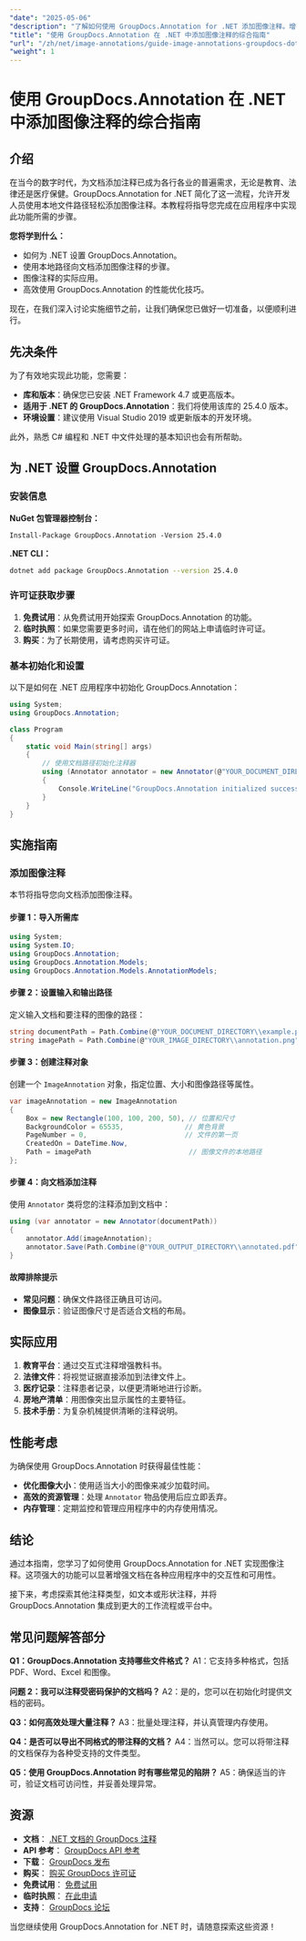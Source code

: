 ```yaml
---
"date": "2025-05-06"
"description": "了解如何使用 GroupDocs.Annotation for .NET 添加图像注释。增强教育、法律和医疗保健行业的文档质量。"
"title": "使用 GroupDocs.Annotation 在 .NET 中添加图像注释的综合指南"
"url": "/zh/net/image-annotations/guide-image-annotations-groupdocs-dotnet/"
"weight": 1
---
```


# 使用 GroupDocs.Annotation 在 .NET 中添加图像注释的综合指南

## 介绍

在当今的数字时代，为文档添加注释已成为各行各业的普遍需求，无论是教育、法律还是医疗保健。GroupDocs.Annotation for .NET 简化了这一流程，允许开发人员使用本地文件路径轻松添加图像注释。本教程将指导您完成在应用程序中实现此功能所需的步骤。

**您将学到什么：**
- 如何为 .NET 设置 GroupDocs.Annotation。
- 使用本地路径向文档添加图像注释的步骤。
- 图像注释的实际应用。
- 高效使用 GroupDocs.Annotation 的性能优化技巧。

现在，在我们深入讨论实施细节之前，让我们确保您已做好一切准备，以便顺利进行。

## 先决条件

为了有效地实现此功能，您需要：
- **库和版本**：确保您已安装 .NET Framework 4.7 或更高版本。
- **适用于 .NET 的 GroupDocs.Annotation**：我们将使用该库的 25.4.0 版本。
- **环境设置**：建议使用 Visual Studio 2019 或更新版本的开发环境。

此外，熟悉 C# 编程和 .NET 中文件处理的基本知识也会有所帮助。

## 为 .NET 设置 GroupDocs.Annotation

### 安装信息

**NuGet 包管理器控制台：**
```shell
Install-Package GroupDocs.Annotation -Version 25.4.0
```

**.NET CLI：**
```bash
dotnet add package GroupDocs.Annotation --version 25.4.0
```

### 许可证获取步骤

1. **免费试用**：从免费试用开始探索 GroupDocs.Annotation 的功能。
2. **临时执照**：如果您需要更多时间，请在他们的网站上申请临时许可证。
3. **购买**：为了长期使用，请考虑购买许可证。

### 基本初始化和设置

以下是如何在 .NET 应用程序中初始化 GroupDocs.Annotation：

```csharp
using System;
using GroupDocs.Annotation;

class Program
{
    static void Main(string[] args)
    {
        // 使用文档路径初始化注释器
        using (Annotator annotator = new Annotator(@"YOUR_DOCUMENT_DIRECTORY\\example.pdf"))
        {
            Console.WriteLine("GroupDocs.Annotation initialized successfully.");
        }
    }
}
```

## 实施指南

### 添加图像注释

本节将指导您向文档添加图像注释。

#### 步骤 1：导入所需库

```csharp
using System;
using System.IO;
using GroupDocs.Annotation;
using GroupDocs.Annotation.Models;
using GroupDocs.Annotation.Models.AnnotationModels;
```

#### 步骤 2：设置输入和输出路径

定义输入文档和要注释的图像的路径：

```csharp
string documentPath = Path.Combine(@"YOUR_DOCUMENT_DIRECTORY\\example.pdf");
string imagePath = Path.Combine(@"YOUR_IMAGE_DIRECTORY\\annotation.png");
```

#### 步骤 3：创建注释对象

创建一个 `ImageAnnotation` 对象，指定位置、大小和图像路径等属性。

```csharp
var imageAnnotation = new ImageAnnotation
{
    Box = new Rectangle(100, 100, 200, 50), // 位置和尺寸
    BackgroundColor = 65535,               // 黄色背景
    PageNumber = 0,                        // 文件的第一页
    CreatedOn = DateTime.Now,
    Path = imagePath                        // 图像文件的本地路径
};
```

#### 步骤 4：向文档添加注释

使用 `Annotator` 类将您的注释添加到文档中：

```csharp
using (var annotator = new Annotator(documentPath))
{
    annotator.Add(imageAnnotation);
    annotator.Save(Path.Combine(@"YOUR_OUTPUT_DIRECTORY\\annotated.pdf"));
}
```

#### 故障排除提示
- **常见问题**：确保文件路径正确且可访问。
- **图像显示**：验证图像尺寸是否适合文档的布局。

## 实际应用

1. **教育平台**：通过交互式注释增强教科书。
2. **法律文件**：将视觉证据直接添加到法律文件上。
3. **医疗记录**：注释患者记录，以便更清晰地进行诊断。
4. **房地产清单**：用图像突出显示属性的主要特征。
5. **技术手册**：为复杂机械提供清晰的注释说明。

## 性能考虑

为确保使用 GroupDocs.Annotation 时获得最佳性能：
- **优化图像大小**：使用适当大小的图像来减少加载时间。
- **高效的资源管理**：处理 `Annotator` 物品使用后应立即丢弃。
- **内存管理**：定期监控和管理应用程序中的内存使用情况。

## 结论

通过本指南，您学习了如何使用 GroupDocs.Annotation for .NET 实现图像注释。这项强大的功能可以显著增强文档在各种应用程序中的交互性和可用性。 

接下来，考虑探索其他注释类型，如文本或形状注释，并将 GroupDocs.Annotation 集成到更大的工作流程或平台中。

## 常见问题解答部分

**Q1：GroupDocs.Annotation 支持哪些文件格式？**
A1：它支持多种格式，包括 PDF、Word、Excel 和图像。

**问题 2：我可以注释受密码保护的文档吗？**
A2：是的，您可以在初始化时提供文档的密码。

**Q3：如何高效处理大量注释？**
A3：批量处理注释，并认真管理内存使用。

**Q4：是否可以导出不同格式的带注释的文档？**
A4：当然可以。您可以将带注释的文档保存为各种受支持的文件类型。

**Q5：使用 GroupDocs.Annotation 时有哪些常见的陷阱？**
A5：确保适当的许可，验证文档可访问性，并妥善处理异常。

## 资源

- **文档**： [.NET 文档的 GroupDocs 注释](https://docs.groupdocs.com/annotation/net/)
- **API 参考**： [GroupDocs API 参考](https://reference.groupdocs.com/annotation/net/)
- **下载**： [GroupDocs 发布](https://releases.groupdocs.com/annotation/net/)
- **购买**： [购买 GroupDocs 许可证](https://purchase.groupdocs.com/buy)
- **免费试用**： [免费试用](https://releases.groupdocs.com/annotation/net/)
- **临时执照**： [在此申请](https://purchase.groupdocs.com/temporary-license/)
- **支持**： [GroupDocs 论坛](https://forum.groupdocs.com/c/annotation/) 

当您继续使用 GroupDocs.Annotation for .NET 时，请随意探索这些资源！